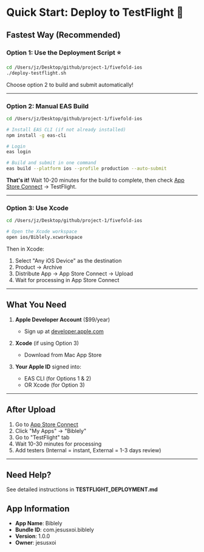 # Quick Start: Deploy to TestFlight 🚀

## Fastest Way (Recommended)

### Option 1: Use the Deployment Script ⭐

```bash
cd /Users/jz/Desktop/github/project-1/fivefold-ios
./deploy-testflight.sh
```

Choose option 2 to build and submit automatically!

---

### Option 2: Manual EAS Build

```bash
cd /Users/jz/Desktop/github/project-1/fivefold-ios

# Install EAS CLI (if not already installed)
npm install -g eas-cli

# Login
eas login

# Build and submit in one command
eas build --platform ios --profile production --auto-submit
```

**That's it!** Wait 10-20 minutes for the build to complete, then check [App Store Connect](https://appstoreconnect.apple.com) → TestFlight.

---

### Option 3: Use Xcode

```bash
cd /Users/jz/Desktop/github/project-1/fivefold-ios

# Open the Xcode workspace
open ios/Biblely.xcworkspace
```

Then in Xcode:
1. Select "Any iOS Device" as the destination
2. Product → Archive
3. Distribute App → App Store Connect → Upload
4. Wait for processing in App Store Connect

---

## What You Need

1. **Apple Developer Account** ($99/year)
   - Sign up at [developer.apple.com](https://developer.apple.com)

2. **Xcode** (if using Option 3)
   - Download from Mac App Store

3. **Your Apple ID** signed into:
   - EAS CLI (for Options 1 & 2)
   - OR Xcode (for Option 3)

---

## After Upload

1. Go to [App Store Connect](https://appstoreconnect.apple.com)
2. Click "My Apps" → "Biblely"
3. Go to "TestFlight" tab
4. Wait 10-30 minutes for processing
5. Add testers (Internal = instant, External = 1-3 days review)

---

## Need Help?

See detailed instructions in **TESTFLIGHT_DEPLOYMENT.md**

## App Information

- **App Name**: Biblely
- **Bundle ID**: com.jesusxoi.biblely
- **Version**: 1.0.0
- **Owner**: jesusxoi


